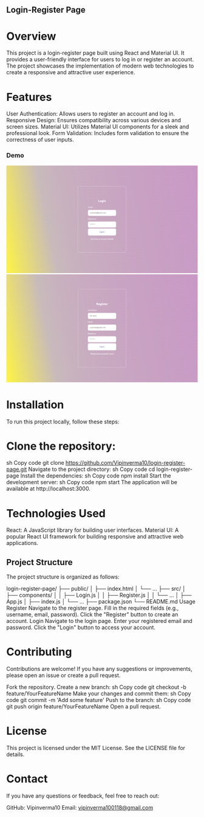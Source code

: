 ## Login-Register Page
# Overview
This project is a login-register page built using React and Material UI. It provides a user-friendly interface for users to log in or register an account. The project showcases the implementation of modern web technologies to create a responsive and attractive user experience.

# Features
User Authentication: Allows users to register an account and log in.
Responsive Design: Ensures compatibility across various devices and screen sizes.
Material UI: Utilizes Material UI components for a sleek and professional look.
Form Validation: Includes form validation to ensure the correctness of user inputs.

### Demo
![LOGIN](src/components/LOGIN.png)
![LOGIN](src/components/REGISTER.png)



# Installation
To run this project locally, follow these steps:

# Clone the repository:
sh
Copy code
git clone https://github.com/Vipinverma10/login-register-page.git
Navigate to the project directory:
sh
Copy code
cd login-register-page
Install the dependencies:
sh
Copy code
npm install
Start the development server:
sh
Copy code
npm start
The application will be available at http://localhost:3000.

# Technologies Used
React: A JavaScript library for building user interfaces.
Material UI: A popular React UI framework for building responsive and attractive web applications.
## Project Structure
The project structure is organized as follows:

login-register-page/
├── public/
│   ├── index.html
│   └── ...
├── src/
│   ├── components/
│   │   ├── Login.js
│   │   ├── Register.js
│   │   └── ...
│   ├── App.js
│   ├── index.js
│   └── ...
├── package.json
└── README.md
Usage
Register
Navigate to the register page.
Fill in the required fields (e.g., username, email, password).
Click the "Register" button to create an account.
Login
Navigate to the login page.
Enter your registered email and password.
Click the "Login" button to access your account.
# Contributing
Contributions are welcome! If you have any suggestions or improvements, please open an issue or create a pull request.

Fork the repository.
Create a new branch:
sh
Copy code
git checkout -b feature/YourFeatureName
Make your changes and commit them:
sh
Copy code
git commit -m 'Add some feature'
Push to the branch:
sh
Copy code
git push origin feature/YourFeatureName
Open a pull request.
# License
This project is licensed under the MIT License. See the LICENSE file for details.

# Contact
If you have any questions or feedback, feel free to reach out:

GitHub: Vipinverma10
Email: vipinverma100118@gmail.com